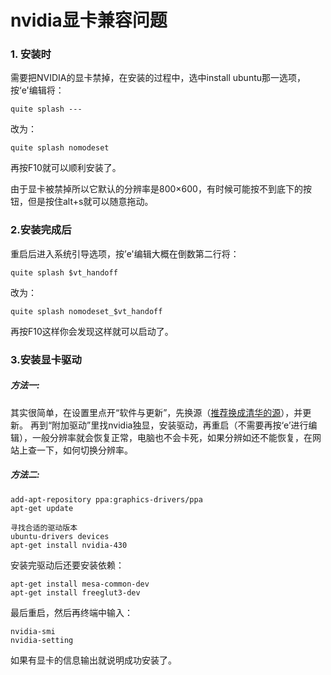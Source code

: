 # nvidia显卡兼容问题

### 1. 安装时

需要把NVIDIA的显卡禁掉，在安装的过程中，选中install ubuntu那一选项，按‘e'编辑将：

    quite splash ---

改为：

    quite splash nomodeset

再按F10就可以顺利安装了。

由于显卡被禁掉所以它默认的分辨率是800×600，有时候可能按不到底下的按钮，但是按住alt+s就可以随意拖动。


### 2.安装完成后

重启后进入系统引导选项，按’e'编辑大概在倒数第二行将：

    quite splash $vt_handoff

改为：

    quite splash nomodeset_$vt_handoff

再按F10这样你会发现这样就可以启动了。

### 3.安装显卡驱动

##### 方法一:

其实很简单，在设置里点开“软件与更新”，先换源（[推荐换成清华的源](https://mirrors.tuna.tsinghua.edu.cn/help/ubuntu/)），并更新。
再到“附加驱动”里找nvidia独显，安装驱动，再重启（不需要再按‘e’进行编辑），一般分辨率就会恢复正常，电脑也不会卡死，如果分辨如还不能恢复，在网站上查一下，如何切换分辨率。

##### 方法二:

    add-apt-repository ppa:graphics-drivers/ppa
    apt-get update
    
    寻找合适的驱动版本
    ubuntu-drivers devices
    apt-get install nvidia-430
    
安装完驱动后还要安装依赖：

    apt-get install mesa-common-dev
    apt-get install freeglut3-dev

最后重启，然后再终端中输入：

    nvidia-smi
    nvidia-setting

如果有显卡的信息输出就说明成功安装了。

    
    

